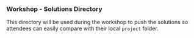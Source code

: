 ### Workshop - Solutions Directory
This directory will be used during the workshop to push the solutions so attendees can easily compare with their local `project` folder.